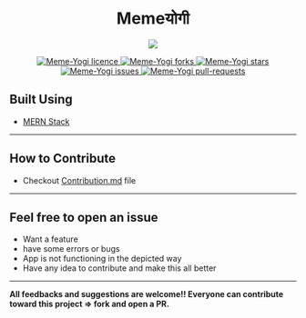 
<h1 align = center>Memeयोगी</h1>

<p align="center">
<img src="https://raw.githubusercontent.com/BitByte-TPC/Meme-Yogi/master/app/src/main/ic_launcher-playstore.png">
</p>

<p align="center">
<a href="https://github.com/BitByte-TPC/Meme-Yogi/blob/master/LICENSE.txt" target="blank">
<img src="https://img.shields.io/github/license/BitByte-TPC/Meme-Yogi?style=flat-square" alt="Meme-Yogi licence" />
</a>
<a href="https://github.com/BitByte-TPC/Meme-Yogi/fork" target="blank">
<img src="https://img.shields.io/github/forks/BitByte-TPC/Meme-Yogi?style=flat-square" alt="Meme-Yogi forks"/>
</a>
<a href="https://github.com/BitByte-TPC/Meme-Yogi/stargazers" target="blank">
<img src="https://img.shields.io/github/stars/BitByte-TPC/Meme-Yogi?style=flat-square" alt="Meme-Yogi stars"/>
</a>
<a href="https://github.com/BitByte-TPC/Meme-Yogi/issues" target="blank">
<img src="https://img.shields.io/github/issues/BitByte-TPC/Meme-Yogi?style=flat-square" alt="Meme-Yogi issues"/>
</a>
<a href="https://github.com/BitByte-TPC/Meme-Yogi/pulls" target="blank">
<img src="https://img.shields.io/github/issues-pr/BitByte-TPC/Meme-Yogi?style=flat-square" alt="Meme-Yogi pull-requests"/>
</a>
</p>

## Built Using
- [MERN Stack](https://www.mongodb.com/mern-stack)

---

## How to Contribute
- Checkout [Contribution.md](./Contribution.md) file

---
## Feel free to open an issue
- Want a feature 
- have some errors or bugs
- App is not functioning in the depicted way
- Have any idea to contribute and make this all better

---
**All feedbacks and suggestions are welcome!! Everyone can contribute toward this project => fork and open a PR.**
